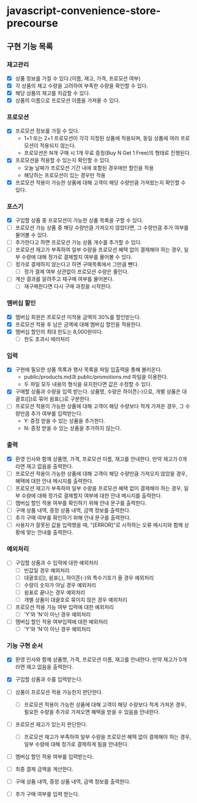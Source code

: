# javascript-convenience-store-precourse

## 구현 기능 목록

### 재고관리

- [x] 상품 정보를 가질 수 있다.(이름, 재고, 가격, 프로모션 여부)
- [x] 각 상품의 재고 수량을 고려하여 부족한 수량을 확인할 수 있다.
- [x] 해당 상품의 재고를 차감할 수 있다.
- [x] 상품의 이름으로 프로모션 이름을 가져올 수 있다.

### 프로모션

- [x] 프로모션 정보를 가질 수 있다.
  - 1+1 또는 2+1 프로모션이 각각 지정된 상품에 적용되며, 동일 상품에 여러 프로모션이 적용되지 않는다.
  - 프로모션은 N개 구매 시 1개 무료 증정(Buy N Get 1 Free)의 형태로 진행된다.
- [x] 프로모션을 적용할 수 있는지 확인할 수 있다.
  - 오늘 날짜가 프로모션 기간 내에 포함된 경우에만 할인을 적용
  - 해당하는 프로모션이 있는 경우만 적용
- [x] 프로모션 적용이 가능한 상품에 대해 고객이 해당 수량만큼 가져왔는지 확인할 수 있다.

### 포스기

- [x] 구입할 상품 중 프로모션이 가능한 상품 목록을 구할 수 있다.
- [ ] 프로모션 가능 상품 중 해당 수량만큼 가져오지 않았다면, 그 수량만큼 추가 여부를 물어볼 수 있다.
- [ ] 추가한다고 하면 프로모션 가능 상품 개수를 추가할 수 있다.
- [ ] 프로모션 재고가 부족하여 일부 수량을 프로모션 혜택 없이 결제해야 하는 경우, 일부 수량에 대해 정가로 결제할지 여부를 물어볼 수 있다.
- [ ] 정가로 결제하지 않는다고 하면 구매목록에서 그만큼 뺀다.
  - [ ] 정가 결제 여부 상관없이 프로모션 수량은 줄인다.
- [ ] 계산 결과를 알려주고 재구매 여부를 물어본다.
  - [ ] 재구매한다면 다시 구매 과정을 시작한다.

### 멤버십 할인

- [x] 멤버십 회원은 프로모션 미적용 금액의 30%를 할인받는다.
- [x] 프로모션 적용 후 남은 금액에 대해 멤버십 할인을 적용한다.
- [x] 멤버십 할인의 최대 한도는 8,000원이다.
  - [ ] 한도 초과시 에러처리

### 입력

- [x] 구현에 필요한 상품 목록과 행사 목록을 파일 입출력을 통해 불러온다.
  - public/products.md과 public/promotions.md 파일을 이용한다.
  - 두 파일 모두 내용의 형식을 유지한다면 값은 수정할 수 있다.
- [x] 구매할 상품과 수량을 입력 받는다. 상품명, 수량은 하이픈(-)으로, 개별 상품은 대괄호([])로 묶어 쉼표(,)로 구분한다.
- [ ] 프로모션 적용이 가능한 상품에 대해 고객이 해당 수량보다 적게 가져온 경우, 그 수량만큼 추가 여부를 입력받는다.
  - Y: 증정 받을 수 있는 상품을 추가한다.
  - N: 증정 받을 수 있는 상품을 추가하지 않는다.

### 출력

- [x] 환영 인사와 함께 상품명, 가격, 프로모션 이름, 재고를 안내한다. 만약 재고가 0개라면 재고 없음을 출력한다.
- [ ] 프로모션 적용이 가능한 상품에 대해 고객이 해당 수량만큼 가져오지 않았을 경우, 혜택에 대한 안내 메시지를 출력한다.
- [ ] 프로모션 재고가 부족하여 일부 수량을 프로모션 혜택 없이 결제해야 하는 경우, 일부 수량에 대해 정가로 결제할지 여부에 대한 안내 메시지를 출력한다.
- [ ] 멤버십 할인 적용 여부를 확인하기 위해 안내 문구를 출력한다.
- [ ] 구매 상품 내역, 증정 상품 내역, 금액 정보를 출력한다.
- [ ] 추가 구매 여부를 확인하기 위해 안내 문구를 출력한다.
- [ ] 사용자가 잘못된 값을 입력했을 때, "[ERROR]"로 시작하는 오류 메시지와 함께 상황에 맞는 안내를 출력한다.

### 예외처리

- [ ] 구입할 상품과 수 입력에 대한 예외처리
  - [ ] 빈값일 경우 예외처리
  - [ ] 대괄호([]), 쉼표(,), 하이픈(-)외 특수기호가 올 경우 예외처리
  - [ ] 수량이 숫자가 아닐 경우 예외처리
  - [ ] 쉼표로 끝나는 경우 예외처리
  - [ ] 개별 상품이 대괄호로 묶이지 않은 경우 예외처리
- [ ] 프로모션 적용 가능 여부 입력에 대한 예외처리
  - [ ] 'Y'와 'N'이 아닌 경우 예외처리
- [ ] 멤버십 할인 적용 여부입력에 대한 예외처리
  - [ ] 'Y'와 'N'이 아닌 경우 예외처리

### 기능 구현 순서

- [x] 환영 인사와 함께 상품명, 가격, 프로모션 이름, 재고를 안내한다. 만약 재고가 0개라면 재고 없음을 출력한다.
- [x] 구입할 상품과 수를 입력받는다.
- [ ] 상품이 프로모션 적용 가능한지 판단한다.
  - [ ] 프로모션 적용이 가능한 상품에 대해 고객이 해당 수량보다 적게 가져온 경우, 필요한 수량을 추가로 가져오면 혜택을 받을 수 있음을 안내한다.
- [ ] 프로모션 재고가 있는지 판단한다.

  - [ ] 프로모션 재고가 부족하여 일부 수량을 프로모션 혜택 없이 결제해야 하는 경우, 일부 수량에 대해 정가로 결제하게 됨을 안내한다.

- [ ] 멤버십 할인 적용 여부를 입력받는다.
- [ ] 최종 결제 금액을 계산한다.
- [ ] 구매 상품 내역, 증정 상품 내역, 금액 정보를 출력한다.
- [ ] 추가 구매 여부를 입력 받는다.
